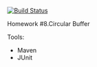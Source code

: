 [![Build Status](https://travis-ci.org/ITParkSergeyKolupaev/08.CircularBuffer.svg?branch=master)](https://travis-ci.org/ITParkSergeyKolupaev/08.CircularBuffer)

Homework  #8.Circular Buffer	

Tools:
* Maven
* JUnit